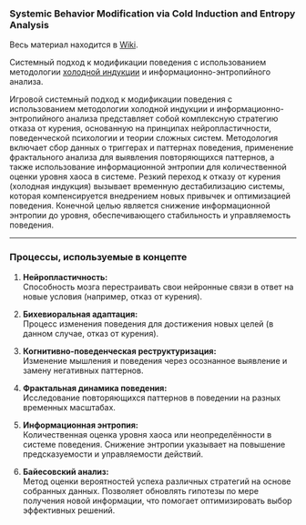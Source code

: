 ### **Systemic Behavior Modification via Cold Induction and Entropy Analysis**

Весь материал находится в [Wiki](../wiki).

Системный подход к модификации поведения с использованием методологии [холодной индукции](../wiki/1.%20Холодная%20Индукция) и информационно-энтропийного анализа.

Игровой системный подход к модификации поведения с использованием методологии холодной индукции и информационно-энтропийного анализа представляет собой комплексную стратегию отказа от курения, основанную на принципах нейропластичности, поведенческой психологии и теории сложных систем. Методология включает сбор данных о триггерах и паттернах поведения, применение фрактального анализа для выявления повторяющихся паттернов, а также использование информационной энтропии для количественной оценки уровня хаоса в системе. Резкий переход к отказу от курения (холодная индукция) вызывает временную дестабилизацию системы, которая компенсируется внедрением новых привычек и оптимизацией поведения. Конечной целью является снижение информационной энтропии до уровня, обеспечивающего стабильность и управляемость поведения.


---

### **Процессы, используемые в концепте**

1. **Нейропластичность:**  
   Способность мозга перестраивать свои нейронные связи в ответ на новые условия (например, отказ от курения).  

2. **Бихевиоральная адаптация:**  
   Процесс изменения поведения для достижения новых целей (в данном случае, отказ от курения).  

3. **Когнитивно-поведенческая реструктуризация:**  
   Изменение мышления и поведения через осознанное выявление и замену негативных паттернов.  

4. **Фрактальная динамика поведения:**  
   Исследование повторяющихся паттернов в поведении на разных временных масштабах.  

5. **Информационная энтропия:**  
   Количественная оценка уровня хаоса или неопределённости в системе поведения. Снижение энтропии указывает на повышение предсказуемости и управляемости действий.  

6. **Байесовский анализ:**  
   Метод оценки вероятностей успеха различных стратегий на основе собранных данных. Позволяет обновлять гипотезы по мере получения новой информации, что помогает оптимизировать выбор эффективных решений.
